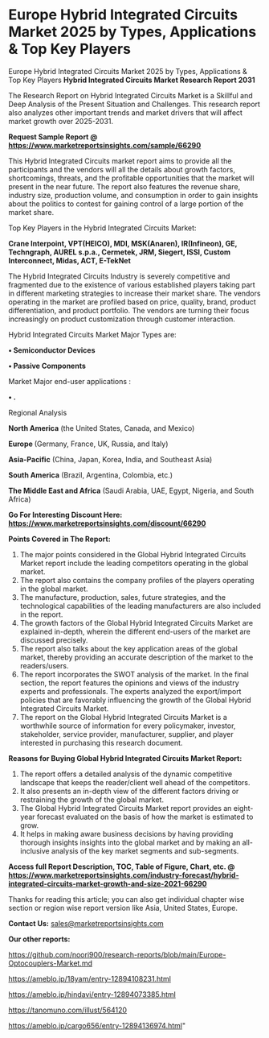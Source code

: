 # Europe Hybrid Integrated Circuits Market 2025 by Types, Applications & Top Key Players
Europe Hybrid Integrated Circuits Market 2025 by Types, Applications & Top Key Players
<strong>Hybrid Integrated Circuits Market Research Report 2031</strong>

The Research Report on Hybrid Integrated Circuits Market is a Skillful and Deep Analysis of the Present Situation and Challenges. This research report also analyzes other important trends and market drivers that will affect market growth over 2025-2031.

<strong>Request Sample Report @ <a href=https://www.marketreportsinsights.com/sample/66290>https://www.marketreportsinsights.com/sample/66290</a></strong>

This Hybrid Integrated Circuits market report aims to provide all the participants and the vendors will all the details about growth factors, shortcomings, threats, and the profitable opportunities that the market will present in the near future. The report also features the revenue share, industry size, production volume, and consumption in order to gain insights about the politics to contest for gaining control of a large portion of the market share.

Top Key Players in the Hybrid Integrated Circuits Market:

<strong>Crane Interpoint, VPT(HEICO), MDI, MSK(Anaren), IR(Infineon), GE, Techngraph, AUREL s.p.a., Cermetek, JRM, Siegert, ISSI, Custom Interconnect, Midas, ACT, E-TekNet</strong>

The Hybrid Integrated Circuits Industry is severely competitive and fragmented due to the existence of various established players taking part in different marketing strategies to increase their market share. The vendors operating in the market are profiled based on price, quality, brand, product differentiation, and product portfolio. The vendors are turning their focus increasingly on product customization through customer interaction.

Hybrid Integrated Circuits Market Major Types are:

<strong>• Semiconductor Devices

• Passive Components</strong>

Market Major end-user applications :

<strong>• .</strong>

Regional Analysis

</u><strong><b>North America</b></strong> (the United States, Canada, and Mexico)

<strong><b>Europe </b></strong>(Germany, France, UK, Russia, and Italy)

<strong><b>Asia-Pacific</b></strong> (China, Japan, Korea, India, and Southeast Asia)

<strong><b>South America</b></strong> (Brazil, Argentina, Colombia, etc.)

<strong><b>The Middle East and Africa</b></strong> (Saudi Arabia, UAE, Egypt, Nigeria, and South Africa)

<strong>Go For Interesting Discount Here: <a href=https://www.marketreportsinsights.com/discount/66290>https://www.marketreportsinsights.com/discount/66290</a></strong>

<strong>Points Covered in The Report:</strong>
<ol>
  <li>The major points considered in the Global Hybrid Integrated Circuits Market report include the leading competitors operating in the global market.</li>
  <li>The report also contains the company profiles of the players operating in the global market.</li>
  <li>The manufacture, production, sales, future strategies, and the technological capabilities of the leading manufacturers are also included in the report.</li>
  <li>The growth factors of the Global Hybrid Integrated Circuits Market are explained in-depth, wherein the different end-users of the market are discussed precisely.</li>
  <li>The report also talks about the key application areas of the global market, thereby providing an accurate description of the market to the readers/users.</li>
  <li>The report incorporates the SWOT analysis of the market. In the final section, the report features the opinions and views of the industry experts and professionals. The experts analyzed the export/import policies that are favorably influencing the growth of the Global Hybrid Integrated Circuits Market.</li>
  <li>The report on the Global Hybrid Integrated Circuits Market is a worthwhile source of information for every policymaker, investor, stakeholder, service provider, manufacturer, supplier, and player interested in purchasing this research document.</li>
</ol>
<strong>Reasons for Buying Global Hybrid Integrated Circuits Market Report:</strong>

<ol>
  <li>The report offers a detailed analysis of the dynamic competitive landscape that keeps the reader/client well ahead of the competitors.</li>
  <li>It also presents an in-depth view of the different factors driving or restraining the growth of the global market.</li>
  <li>The Global Hybrid Integrated Circuits Market report provides an eight-year forecast evaluated on the basis of how the market is estimated to grow.</li>
  <li>It helps in making aware business decisions by having providing thorough insights insights into the global market and by making an all-inclusive analysis of the key market segments and sub-segments.</li>
</ol>
<strong>Access full Report Description, TOC, Table of Figure, Chart, etc. @ <a href=https://www.marketreportsinsights.com/industry-forecast/hybrid-integrated-circuits-market-growth-and-size-2021-66290>https://www.marketreportsinsights.com/industry-forecast/hybrid-integrated-circuits-market-growth-and-size-2021-66290</a></strong>


Thanks for reading this article; you can also get individual chapter wise section or region wise report version like Asia, United States, Europe.

<strong>Contact Us:</strong>
sales@marketreportsinsights.com

<strong>Our other reports:</strong>

<a href=https://github.com/noori900/research-reports/blob/main/Europe-Optocouplers-Market.md>https://github.com/noori900/research-reports/blob/main/Europe-Optocouplers-Market.md</a>

<a href=https://ameblo.jp/18yam/entry-12894108231.html>https://ameblo.jp/18yam/entry-12894108231.html</a>

<a href=https://ameblo.jp/hindavi/entry-12894073385.html>https://ameblo.jp/hindavi/entry-12894073385.html</a>

<a href=https://tanomuno.com/illust/564120>https://tanomuno.com/illust/564120</a>

<a href=https://ameblo.jp/cargo656/entry-12894136974.html>https://ameblo.jp/cargo656/entry-12894136974.html</a>"
